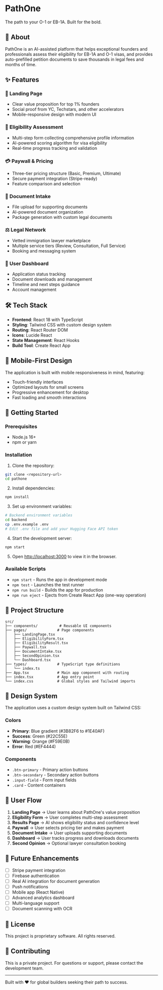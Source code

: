 # PathOne

The path to your O-1 or EB-1A. Built for the bold.

## 🚀 About

PathOne is an AI-assisted platform that helps exceptional founders and professionals assess their eligibility for EB-1A and O-1 visas, and provides auto-prefilled petition documents to save thousands in legal fees and months of time.

## ✨ Features

### 🔐 Landing Page
- Clear value proposition for top 1% founders
- Social proof from YC, Techstars, and other accelerators
- Mobile-responsive design with modern UI

### 📝 Eligibility Assessment
- Multi-step form collecting comprehensive profile information
- AI-powered scoring algorithm for visa eligibility
- Real-time progress tracking and validation

### 💳 Paywall & Pricing
- Three-tier pricing structure (Basic, Premium, Ultimate)
- Secure payment integration (Stripe-ready)
- Feature comparison and selection

### 🧾 Document Intake
- File upload for supporting documents
- AI-powered document organization
- Package generation with custom legal documents

### ⚖️ Legal Network
- Vetted immigration lawyer marketplace
- Multiple service tiers (Review, Consultation, Full Service)
- Booking and messaging system

### 👤 User Dashboard
- Application status tracking
- Document downloads and management
- Timeline and next steps guidance
- Account management

## 🛠️ Tech Stack

- **Frontend**: React 18 with TypeScript
- **Styling**: Tailwind CSS with custom design system
- **Routing**: React Router DOM
- **Icons**: Lucide React
- **State Management**: React Hooks
- **Build Tool**: Create React App

## 📱 Mobile-First Design

The application is built with mobile responsiveness in mind, featuring:
- Touch-friendly interfaces
- Optimized layouts for small screens
- Progressive enhancement for desktop
- Fast loading and smooth interactions

## 🚀 Getting Started

### Prerequisites
- Node.js 16+ 
- npm or yarn

### Installation

1. Clone the repository:
```bash
git clone <repository-url>
cd pathone
```

2. Install dependencies:
```bash
npm install
```

3. Set up environment variables:
```bash
# Backend environment variables
cd backend
cp .env.example .env
# Edit .env file and add your Hugging Face API token
```

4. Start the development server:
```bash
npm start
```

5. Open [http://localhost:3000](http://localhost:3000) to view it in the browser.

### Available Scripts

- `npm start` - Runs the app in development mode
- `npm test` - Launches the test runner
- `npm run build` - Builds the app for production
- `npm run eject` - Ejects from Create React App (one-way operation)

## 📁 Project Structure

```
src/
├── components/          # Reusable UI components
├── pages/              # Page components
│   ├── LandingPage.tsx
│   ├── EligibilityForm.tsx
│   ├── EligibilityResult.tsx
│   ├── Paywall.tsx
│   ├── DocumentIntake.tsx
│   ├── SecondOpinion.tsx
│   └── Dashboard.tsx
├── types/              # TypeScript type definitions
│   └── index.ts
├── App.tsx             # Main app component with routing
├── index.tsx           # App entry point
└── index.css           # Global styles and Tailwind imports
```

## 🎨 Design System

The application uses a custom design system built on Tailwind CSS:

### Colors
- **Primary**: Blue gradient (#3B82F6 to #1E40AF)
- **Success**: Green (#22C55E)
- **Warning**: Orange (#F59E0B)
- **Error**: Red (#EF4444)

### Components
- `.btn-primary` - Primary action buttons
- `.btn-secondary` - Secondary action buttons
- `.input-field` - Form input fields
- `.card` - Content containers

## 🔄 User Flow

1. **Landing Page** → User learns about PathOne's value proposition
2. **Eligibility Form** → User completes multi-step assessment
3. **Results Page** → AI shows eligibility status and confidence level
4. **Paywall** → User selects pricing tier and makes payment
5. **Document Intake** → User uploads supporting documents
6. **Dashboard** → User tracks progress and downloads documents
7. **Second Opinion** → Optional lawyer consultation booking

## 🔮 Future Enhancements

- [ ] Stripe payment integration
- [ ] Firebase authentication
- [ ] Real AI integration for document generation
- [ ] Push notifications
- [ ] Mobile app (React Native)
- [ ] Advanced analytics dashboard
- [ ] Multi-language support
- [ ] Document scanning with OCR

## 📄 License

This project is proprietary software. All rights reserved.

## 🤝 Contributing

This is a private project. For questions or support, please contact the development team.

---

Built with ❤️ for global builders seeking their path to success.
